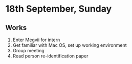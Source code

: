 # 18th September, Sunday

## Works
1. Enter Megvii for intern
2. Get familiar with Mac OS, set up working environment
3. Group meeting
4. Read person re-identification paper

## 
